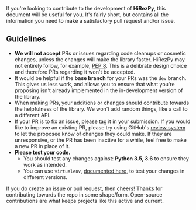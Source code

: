 If you're looking to contribute to the development of **HiRezPy**, this document will be useful for you. It's fairly short, but contains all the information you need to make a satisfactory pull request and/or issue.

## Guidelines
* **We will not accept** PRs or issues regarding code cleanups or cosmetic changes, unless the changes will make the library faster. HiRezPy may not entirely follow, for example, [PEP 8](https://www.python.org/dev/peps/pep-0008/). This is a delibrate design choice and therefore PRs regarding it won't be accepted.
* It would be helpful if the **base branch** for your PRs was the `dev` branch. This gives us less work, and allows you to ensure that what you're proposing isn't already implemented in the in-development version of the library.
* When making PRs, your additions or changes should contribute towards the helpfulness of the library. We won't add random things, like a call to a different API.
* If your PR is to fix an issue, please tag it in your submission. If you would like to improve an existing PR, please try using GitHub's [review system](https://help.github.com/articles/reviewing-proposed-changes-in-a-pull-request/) to let the proposee know of changes they could make. If they are unresponsive, or the PR has been inactive for a while, feel free to make a new PR in place of it.
* **Please test your code.**
    * You should test any changes against: **Python 3.5, 3.6** to ensure they work as intended.
    * You can use `virtualenv`, [documented here](http://docs.python-guide.org/en/latest/dev/virtualenvs/), to test your changes in different versions.

If you do create an issue or pull request, then cheers! Thanks for contributing towards the repo in some shape/form. Open-source contributions are what keeps projects like this active and current.
